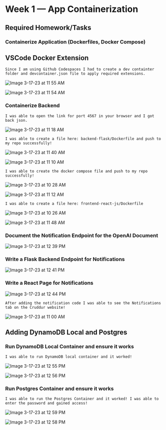 # Week 1 — App Containerization

## Required Homework/Tasks

### Containerize Application (Dockerfiles, Docker Compose)

## VSCode Docker Extension

```
Since I am using Github Codespaces I had to create a dev containter folder and devcontainer.json file to apply required extensions.
```

![Image 3-17-23 at 11 55 AM](https://user-images.githubusercontent.com/122316410/225993830-3c694bc4-0b81-4325-a7a0-07993628c11f.jpg)

![Image 3-17-23 at 11 54 AM](https://user-images.githubusercontent.com/122316410/225993563-36b3e148-f88a-445e-81d1-b1a28569da9f.jpg)

### Containerize Backend

```
I was able to open the link for port 4567 in your browser and I got back json.
```

![Image 3-17-23 at 11 18 AM](https://user-images.githubusercontent.com/122316410/225986673-88c624b8-1d85-4038-be6f-7d23d1ddb803.jpg)

```
I was able to create a file here: backend-flask/Dockerfile and push to my repo successfully!
```

![Image 3-17-23 at 11 40 AM](https://user-images.githubusercontent.com/122316410/225991098-05521628-060e-44a6-b45a-f965903859c8.jpg)

![Image 3-17-23 at 11 10 AM](https://user-images.githubusercontent.com/122316410/225985110-7f01136e-18ef-40b0-b434-8a3d9cb481f4.jpg)

```
I was able to create the docker compose file and push to my repo successfully!
```

![Image 3-17-23 at 10 28 AM](https://user-images.githubusercontent.com/122316410/225977745-8e29c623-c82b-404e-af6b-aa4aada6a7b1.jpg)

![Image 3-17-23 at 11 12 AM](https://user-images.githubusercontent.com/122316410/225985341-5ea712b8-7b4f-4317-9f48-7f859d519c8d.jpg)

``` 
I was able to create a file here: frontend-react-js/Dockerfile
```

![Image 3-17-23 at 10 26 AM](https://user-images.githubusercontent.com/122316410/225992280-df5c22b9-bcbc-446e-861c-fe683f12ba38.jpg)

![Image 3-17-23 at 11 48 AM](https://user-images.githubusercontent.com/122316410/225992639-94e4bf85-b077-46e9-ad24-13a07d1b0842.jpg)

### Document the Notification Endpoint for the OpenAI Document

![Image 3-17-23 at 12 39 PM](https://user-images.githubusercontent.com/122316410/226008035-e93d84cc-e1f8-4c5c-bbd2-8d258e6c480e.jpg)

### Write a Flask Backend Endpoint for Notifications

![Image 3-17-23 at 12 41 PM](https://user-images.githubusercontent.com/122316410/226010405-ec05fe4b-40a8-40ee-bc5b-7c119db260bb.jpg)

### Write a React Page for Notifications

![Image 3-17-23 at 12 44 PM](https://user-images.githubusercontent.com/122316410/226012137-db21b66f-29dd-4b9f-ba3b-0490df4a651e.jpg)

```
After adding the notification code I was able to see the Notifications tab on the Cruddur website!
```

![Image 3-17-23 at 11 00 AM](https://user-images.githubusercontent.com/122316410/226012853-ad2a31e7-85d7-432c-9291-31d791507ae3.jpg)

## Adding DynamoDB Local and Postgres

### Run DynamoDB Local Container and ensure it works

```
I was able to run DynamoDB local container and it worked!
```

![Image 3-17-23 at 12 55 PM](https://user-images.githubusercontent.com/122316410/226017571-e1ed3701-2ba3-4672-93c9-e95befee60fb.jpg)

![Image 3-17-23 at 12 56 PM](https://user-images.githubusercontent.com/122316410/226018040-c2bfd713-c268-44ae-bfce-2bfa3fe430d7.jpg)

### Run Postgres Container and ensure it works

```
I was able to run the Postgres Container and it worked! I was able to enter the password and gained access!
```

![Image 3-17-23 at 12 59 PM](https://user-images.githubusercontent.com/122316410/226019227-44c605fc-8b96-43f9-a898-ba81916125f1.jpg)

![Image 3-17-23 at 12 58 PM](https://user-images.githubusercontent.com/122316410/226018813-f326f43d-50d3-43ff-a4d4-94389118565f.jpg)
